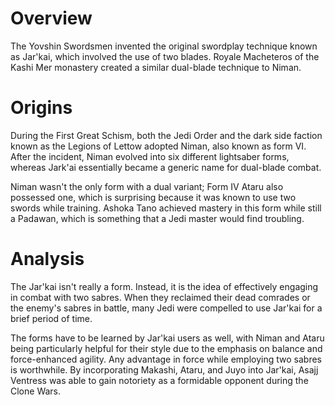 # Overview

The Yovshin Swordsmen invented the original swordplay technique known as Jar'kai, which involved the use of two blades.
Royale Macheteros of the Kashi Mer monastery created a similar dual-blade technique to Niman.

# Origins

During the First Great Schism, both the Jedi Order and the dark side faction known as the Legions of Lettow adopted Niman, also known as form VI.
After the incident, Niman evolved into six different lightsaber forms, whereas Jark'ai essentially became a generic name for dual-blade combat.

Niman wasn't the only form with a dual variant; Form IV Ataru also possessed one, which is surprising because it was known to use two swords while training.
Ashoka Tano achieved mastery in this form while still a Padawan, which is something that a Jedi master would find troubling.

# Analysis

The Jar'kai isn't really a form.
Instead, it is the idea of effectively engaging in combat with two sabres.
When they reclaimed their dead comrades or the enemy's sabres in battle, many Jedi were compelled to use Jar'kai for a brief period of time.

The forms have to be learned by Jar'kai users as well, with Niman and Ataru being particularly helpful for their style due to the emphasis on balance and force-enhanced agility.
Any advantage in force while employing two sabres is worthwhile.
By incorporating Makashi, Ataru, and Juyo into Jar'kai, Asajj Ventress was able to gain notoriety as a formidable opponent during the Clone Wars.
